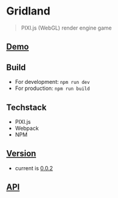 # Gridland
> PIXI.js (WebGL) render engine game

## [Demo](https://asherjingkongchen.github.io/gridland/)

## Build

- For development: `npm run dev`
- For production: `npm run build`

## Techstack

- PIXI.js
- Webpack
- NPM

## [Version](doc/version.md)

- current is [0.0.2](doc/version.md#002)

## [API](doc/api.md)
